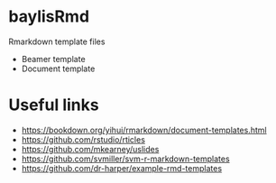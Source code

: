 # baylisRmd
Rmarkdown template files

- Beamer template
- Document template

# Useful links

- https://bookdown.org/yihui/rmarkdown/document-templates.html
- https://github.com/rstudio/rticles
- https://github.com/mkearney/uslides
- https://github.com/svmiller/svm-r-markdown-templates
- https://github.com/dr-harper/example-rmd-templates
